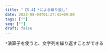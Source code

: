 ```yaml
---
title: "【5.4】*による繰り返し"
date: 2023-08-04T01:27:41+09:00
tags: [""]
seq: [""]
draft: false
---
```


`*`演算子を使うと、文字列を繰り返すことができる